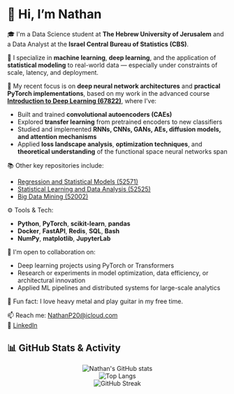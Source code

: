 # 👋 Hi, I’m Nathan

🎓 I'm a Data Science student at **The Hebrew University of Jerusalem** and a Data Analyst at the **Israel Central Bureau of Statistics (CBS)**.

🔬 I specialize in **machine learning**, **deep learning**, and the application of **statistical modeling** to real-world data — especially under constraints of scale, latency, and deployment.

🧠 My recent focus is on **deep neural network architectures** and **practical PyTorch implementations**, based on my work in the advanced course [**Introduction to Deep Learning (67822)**](https://github.com/NathanP23/Introduction-to-Deep-Learning-67822), where I’ve:
- Built and trained **convolutional autoencoders (CAEs)**
- Explored **transfer learning** from pretrained encoders to new classifiers
- Studied and implemented **RNNs, CNNs, GANs, AEs, diffusion models, and attention mechanisms**
- Applied **loss landscape analysis**, **optimization techniques**, and **theoretical understanding** of the functional space neural networks span

📚 Other key repositories include:
- [Regression and Statistical Models (52571)](https://github.com/NathanP23/Regression-and-Statistical-Models-52571)
- [Statistical Learning and Data Analysis (52525)](https://github.com/NathanP23/Statistical-Learning-and-Data-Analysis-52525)
- [Big Data Mining (52002)](https://github.com/NathanP23/Big-Data-Mining-52002)

⚙️ Tools & Tech:
- **Python**, **PyTorch**, **scikit-learn**, **pandas**
- **Docker**, **FastAPI**, **Redis**, **SQL**, **Bash**
- **NumPy**, **matplotlib**, **JupyterLab**

🤝 I'm open to collaboration on:
- Deep learning projects using PyTorch or Transformers
- Research or experiments in model optimization, data efficiency, or architectural innovation
- Applied ML pipelines and distributed systems for large-scale analytics

🎸 Fun fact: I love heavy metal and play guitar in my free time.

📫 Reach me: NathanP20@icloud.com  
🔗 [LinkedIn](https://www.linkedin.com/in/nathan-p-6038282b0)

## 📊 GitHub Stats & Activity

<div align="center">

![Nathan's GitHub stats](https://github-readme-stats.vercel.app/api?username=NathanP23&show_icons=true&theme=github_dark)
<br>
![Top Langs](https://github-readme-stats.vercel.app/api/top-langs/?username=NathanP23&layout=compact&theme=github_dark)
<br>
![GitHub Streak](https://streak-stats.demolab.com/?user=NathanP23&theme=dark)
<br>
</div>

<!---
NathanP23/NathanP23 is a ✨ special ✨ repository because its `README.md` (this file) appears on your GitHub profile.
You can click the Preview link to take a look at your changes.
--->
